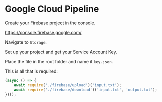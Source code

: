 # Google Cloud Pipeline

Create your Firebase project in the console.

https://console.firebase.google.com/

Navigate to `Storage`.

Set up your project and get your Service Account Key.

Place the file in the root folder and name it `key.json`.

This is all that is required:
```javascript
(async () => {
    await require('./firebase/upload')('input.txt');
    await require('./firebase/download')('input.txt', 'output.txt');
})();
```